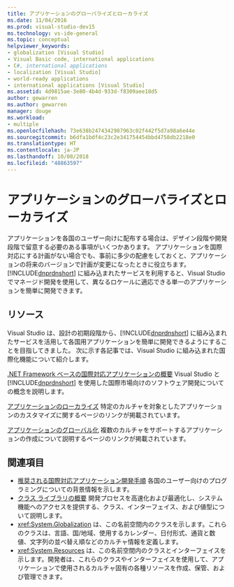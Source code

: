 ```yaml
---
title: アプリケーションのグローバライズとローカライズ
ms.date: 11/04/2016
ms.prod: visual-studio-dev15
ms.technology: vs-ide-general
ms.topic: conceptual
helpviewer_keywords:
- globalization [Visual Studio]
- Visual Basic code, international applications
- C#, international applications
- localization [Visual Studio]
- world-ready applications
- international applications [Visual Studio]
ms.assetid: 4d9815ae-3e80-4b4d-933d-f8309aee18d5
author: gewarren
ms.author: gewarren
manager: douge
ms.workload:
- multiple
ms.openlocfilehash: 73e638b2474342987963c02f442f5d7a98a6e44e
ms.sourcegitcommit: b6dfa1bdf4c23c2e341754454bbd4758db2218e0
ms.translationtype: HT
ms.contentlocale: ja-JP
ms.lasthandoff: 10/08/2018
ms.locfileid: "48863597"
---
```

# <a name="globalizing-and-localizing-applications"></a>アプリケーションのグローバライズとローカライズ

アプリケーションを各国のユーザー向けに配布する場合は、デザイン段階や開発段階で留意する必要のある事項がいくつかあります。 アプリケーションを国際対応にする計画がない場合でも、事前に多少の配慮をしておくと、アプリケーションの将来のバージョンで計画が変更になったときに役立ちます。 [!INCLUDE[dnprdnshort](../code-quality/includes/dnprdnshort_md.md)] に組み込まれたサービスを利用すると、Visual Studio でマネージド開発を使用して、異なるロケールに適応できる単一のアプリケーションを簡単に開発できます。

## <a name="resources"></a>リソース

 Visual Studio は、設計の初期段階から、[!INCLUDE[dnprdnshort](../code-quality/includes/dnprdnshort_md.md)] に組み込まれたサービスを活用して各国用アプリケーションを簡単に開発できるようにすることを目指してきました。 次に示す各記事では、Visual Studio に組み込まれた国際化機能について紹介します。

 [.NET Framework ベースの国際対応アプリケーションの概要](../ide/introduction-to-international-applications-based-on-the-dotnet-framework.md) Visual Studio と [!INCLUDE[dnprdnshort](../code-quality/includes/dnprdnshort_md.md)] を使用した国際市場向けのソフトウェア開発についての概念を説明します。

 [アプリケーションのローカライズ](../ide/localizing-applications.md) 特定のカルチャを対象としたアプリケーションのカスタマイズに関するページのリンクが掲載されています。

 [アプリケーションのグローバル化](../ide/globalizing-applications.md) 複数のカルチャをサポートするアプリケーションの作成について説明するページのリンクが掲載されています。

## <a name="see-also"></a>関連項目

- [推奨される国際対応アプリケーション開発手順](/dotnet/standard/globalization-localization/best-practices-for-developing-world-ready-apps) 各国のユーザー向けのプログラミングについての背景情報を示します。
- [クラス ライブラリの概要](/dotnet/standard/class-library-overview) 開発プロセスを高速化および最適化し、システム機能へのアクセスを提供する、クラス、インターフェイス、および値型について説明します。
- <xref:System.Globalization> は、この名前空間内のクラスを示します。これらのクラスは、言語、国/地域、使用するカレンダー、日付形式、通貨と数値、文字列の並べ替え順などのカルチャ情報を定義します。
- <xref:System.Resources> は、この名前空間内のクラスとインターフェイスを示します。開発者は、これらのクラスやインターフェイスを使用して、アプリケーションで使用されるカルチャ固有の各種リソースを作成、保管、および管理できます。